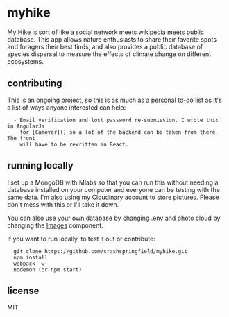 # myhike
My Hike is sort of like a social network meets wikipedia meets public database.
This app allows nature enthusiasts to share their favorite spots and foragers
their best finds, and also provides a public database of species dispersal
to measure the effects of climate change on different ecosystems.

## contributing
This is an ongoing project, so this is as much as a personal to-do list as it's a
list of ways anyone interested can help:

      - Email verification and lost password re-submission. I wrote this in AngularJs
        for [Camover]() so a lot of the backend can be taken from there. The front
        will have to be rewritten in React.


## running locally

  I set up a MongoDB with Mlabs so that you can run this without needing a database
  installed on your computer and everyone can be testing with the same data. I'm
  also using my Cloudinary account to store pictures. Please don't mess with this
  or I'll take it down.

  You can also use your own database by changing [.env](https://github.com/crashspringfield/myhike/blob/master/.env) and photo cloud by changing
  the [Images](https://github.com/crashspringfield/myhike/blob/master/src/components/presentation/Images.js) component.

  If you want to run locally, to test it out or contribute:

      git clone https://github.com/crashspringfield/myhike.git
      npm install
      webpack -w
      nodemon (or npm start)

## license
MIT
